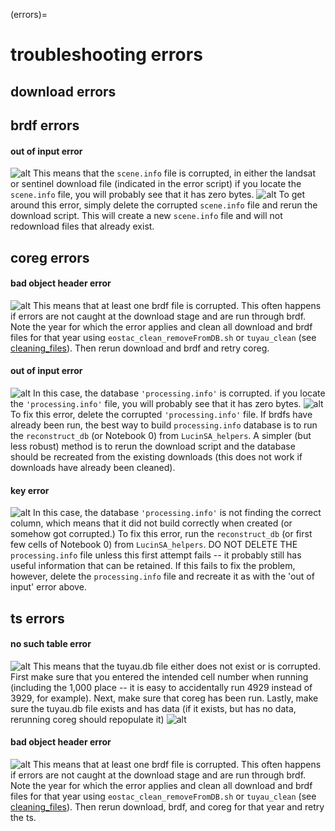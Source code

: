 (errors)=
# troubleshooting errors

## download errors

## brdf errors

#### out of input error
![alt](/Images/errors/brdf_out_of_input_error.jpg)
This means that the `scene.info` file is corrupted, in either the landsat or sentinel download file (indicated in the error script)
if you locate the `scene.info` file, you will probably see that it has zero bytes.
![alt](/Images/errors/brdf_out_of_input_check.jpg)
To get around this error, simply delete the corrupted `scene.info` file and rerun the download script. This will create a new `scene.info` file and will not redownload files that already exist. 

## coreg errors

#### bad object header error
![alt](/Images/crg_bad_object_header.jpg)
This means that at least one brdf file is corrupted. This often happens if errors are not caught at the download stage and are run through brdf. Note the year for which the error applies and clean all download and brdf files for that year using `eostac_clean_removeFromDB.sh` or `tuyau_clean` (see [cleaning_files](cleaning)). Then rerun download and brdf and retry coreg.

#### out of input error
![alt](/Images/errors/crg_ran_out_of_input_error.jpg)
In this case, the database `'processing.info'` is corrupted.
if you locate the `'processing.info'` file, you will probably see that it has zero bytes.
![alt](/Images/errors/crg_ran_out_of_input_check.jpg)
To fix this error, delete the corrupted `'processing.info'` file. If brdfs have already been run, the best way to build `processing.info` database is to run the `reconstruct_db` (or Notebook 0) from `LucinSA_helpers`. A simpler (but less robust) method is to rerun the download script and the database should be recreated from the existing downloads (this does not work if downloads have already been cleaned). 

#### key error
![alt](/Images/errors/coreg_keyError.jpg)
In this case, the database `'processing.info'` is not finding the correct column, which means that it did not build correctly when created (or somehow got corrupted.) To fix this error, run the `reconstruct_db` (or first few cells of Notebook 0) from `LucinSA_helpers`. DO NOT DELETE THE `processing.info` file unless this first attempt fails -- it probably still has useful information that can be retained. If this fails to fix the problem, however, delete the `processing.info` file and recreate it as with the 'out of input' error above.

## ts errors

#### no such table error
![alt](/Images/errors/ts_no_such_table_db_error.jpg)
This means that the tuyau.db file either does not exist or is corrupted.
First make sure that you entered the intended cell number when running (including the 1,000 place -- it is easy to accidentally run 4929 instead of 3929, for example). Next, make sure that coreg has been run. Lastly, make sure the tuyau.db file exists and has data (if it exists, but has no data, rerunning coreg should repopulate it)
![alt](/Images/errors/ts_no_such_table_db_check.jpg)

#### bad object header error
![alt](/Images/errors/ts_no_such_table_db_error.jpg)
This means that at least one brdf file is corrupted. This often happens if errors are not caught at the download stage and are run through brdf. Note the year for which the error applies and clean all download and brdf files for that year using `eostac_clean_removeFromDB.sh` or `tuyau_clean` (see [cleaning_files](cleaning)). Then rerun download, brdf, and coreg for that year and retry the ts.